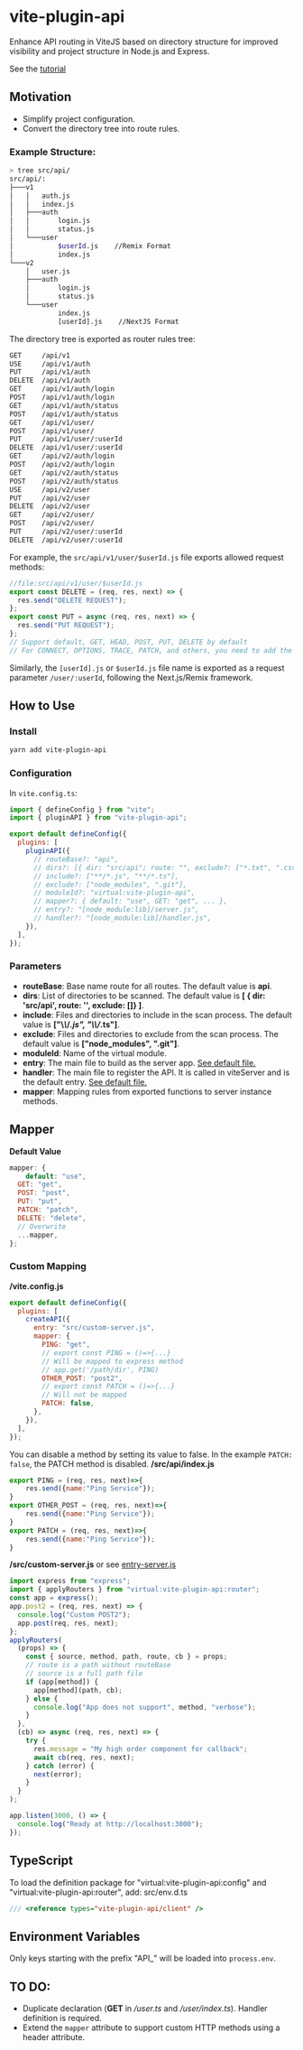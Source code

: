 # vite-plugin-api

Enhance API routing in ViteJS based on directory structure for improved visibility and project structure in Node.js and Express.

See the [tutorial](./tutorial)

## Motivation

- Simplify project configuration.
- Convert the directory tree into route rules.

### Example Structure:

```bash
> tree src/api/
src/api/:
├───v1
│   │   auth.js
│   │   index.js
│   ├───auth
│   │       login.js
│   │       status.js
│   └───user
│           $userId.js    //Remix Format
│           index.js
└───v2
    │   user.js
    ├───auth
    │       login.js
    │       status.js
    └───user
            index.js
            [userId].js    //NextJS Format
```

The directory tree is exported as router rules tree:

```bash
GET     /api/v1
USE     /api/v1/auth
PUT     /api/v1/auth
DELETE  /api/v1/auth
GET     /api/v1/auth/login
POST    /api/v1/auth/login
GET     /api/v1/auth/status
POST    /api/v1/auth/status
GET     /api/v1/user/
POST    /api/v1/user/
PUT     /api/v1/user/:userId
DELETE  /api/v1/user/:userId
GET     /api/v2/auth/login
POST    /api/v2/auth/login
GET     /api/v2/auth/status
POST    /api/v2/auth/status
USE     /api/v2/user
PUT     /api/v2/user
DELETE  /api/v2/user
GET     /api/v2/user/
POST    /api/v2/user/
PUT     /api/v2/user/:userId
DELETE  /api/v2/user/:userId
```

For example, the `src/api/v1/user/$userId.js` file exports allowed request methods:

```js
//file:src/api/v1/user/$userId.js
export const DELETE = (req, res, next) => {
  res.send("DELETE REQUEST");
};
export const PUT = async (req, res, next) => {
  res.send("PUT REQUEST");
};
// Support default, GET, HEAD, POST, PUT, DELETE by default
// For CONNECT, OPTIONS, TRACE, PATCH, and others, you need to add the mapping to the mapper attribute config
```

Similarly, the `[userId].js` or `$userId.js` file name is exported as a request parameter `/user/:userId`, following the Next.js/Remix framework.

## How to Use

### Install

```bash
yarn add vite-plugin-api
```

### Configuration

In `vite.config.ts`:

```js
import { defineConfig } from "vite";
import { pluginAPI } from "vite-plugin-api";

export default defineConfig({
  plugins: [
    pluginAPI({
      // routeBase?: "api",
      // dirs?: [{ dir: "src/api"; route: "", exclude?: ["*.txt", ".csv", "data/*.*"] }],
      // include?: ["**/*.js", "**/*.ts"],
      // exclude?: ["node_modules", ".git"],
      // moduleId?: "virtual:vite-plugin-api",
      // mapper?: { default: "use", GET: "get", ... },
      // entry?: "[node_module:lib]/server.js",
      // handler?: "[node_module:lib]/handler.js",
    }),
  ],
});
```

### Parameters

- **routeBase**: Base name route for all routes. The default value is **api**.
- **dirs**: List of directories to be scanned. The default value is **[ { dir: 'src/api', route: '', exclude: []} ]**.
- **include**: Files and directories to include in the scan process. The default value is **["\\*\\*/_.js", "\\*\\*/_.ts"]**.
- **exclude**: Files and directories to exclude from the scan process. The default value is **["node_modules", ".git"]**.
- **moduleId**: Name of the virtual module.
- **entry**: The main file to build as the server app. [See default file.](./src/plugin/runtime/server.js)
- **handler**: The main file to register the API. It is called in viteServer and is the default entry. [See default file.](./src/plugin/runtime/handler.js)
- **mapper**: Mapping rules from exported functions to server instance methods.

## Mapper

**Default Value**

```js
mapper: {
    default: "use",
  GET: "get",
  POST: "post",
  PUT: "put",
  PATCH: "patch",
  DELETE: "delete",
  // Overwrite
  ...mapper,
};
```

### Custom Mapping

**/vite.config.js**

```js
export default defineConfig({
  plugins: [
    createAPI({
      entry: "src/custom-server.js",
      mapper: {
        PING: "get",
        // export const PING = ()=>{...}
        // Will be mapped to express method
        // app.get('/path/dir', PING)
        OTHER_POST: "post2",
        // export const PATCH = ()=>{...}
        // Will not be mapped
        PATCH: false,
      },
    }),
  ],
});
```

You can disable a method by setting its value to false. In the example `PATCH: false`, the PATCH method is disabled.
**/src/api/index.js**

```javascript
export PING = (req, res, next)=>{
    res.send({name:"Ping Service"});
}
export OTHER_POST = (req, res, next)=>{
    res.send({name:"Ping Service"});
}
export PATCH = (req, res, next)=>{
    res.send({name:"Ping Service"});
}
```

**/src/custom-server.js** or see [entry-server.js](./../example/src/entry-server.js)

```javascript
import express from "express";
import { applyRouters } from "virtual:vite-plugin-api:router";
const app = express();
app.post2 = (req, res, next) => {
  console.log("Custom POST2");
  app.post(req, res, next);
};
applyRouters(
  (props) => {
    const { source, method, path, route, cb } = props;
    // route is a path without routeBase
    // source is a full path file
    if (app[method]) {
      app[method](path, cb);
    } else {
      console.log("App does not support", method, "verbose");
    }
  },
  (cb) => async (req, res, next) => {
    try {
      res.message = "My high order component for callback";
      await cb(req, res, next);
    } catch (error) {
      next(error);
    }
  }
);

app.listen(3000, () => {
  console.log("Ready at http://localhost:3000");
});
```

## TypeScript

To load the definition package for "virtual:vite-plugin-api:config" and "virtual:vite-plugin-api:router", add:
src/env.d.ts

```ts
/// <reference types="vite-plugin-api/client" />
```

## Environment Variables

Only keys starting with the prefix "API\_" will be loaded into `process.env`.

## TO DO:

- Duplicate declaration (**GET** in _/user.ts_ and _/user/index.ts_). Handler definition is required.
- Extend the `mapper` attribute to support custom HTTP methods using a header attribute.
